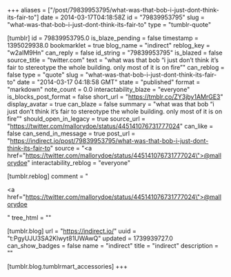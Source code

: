 +++
aliases = ["/post/79839953795/what-was-that-bob-i-just-dont-think-its-fair-to"]
date = 2014-03-17T04:18:58Z
id = "79839953795"
slug = "what-was-that-bob-i-just-dont-think-its-fair-to"
type = "tumblr-quote"

[tumblr]
id = 79839953795.0
is_blaze_pending = false
timestamp = 1395029938.0
bookmarklet = true
blog_name = "indirect"
reblog_key = "w2aIM9Hn"
can_reply = false
id_string = "79839953795"
is_blazed = false
source_title = "twitter.com"
text = "what was that bob &ldquo;i just don&rsquo;t think it&rsquo;s fair to stereotype the whole building. only most of it is on fire&rdquo;"
can_reblog = false
type = "quote"
slug = "what-was-that-bob-i-just-dont-think-its-fair-to"
date = "2014-03-17 04:18:58 GMT"
state = "published"
format = "markdown"
note_count = 0.0
interactability_blaze = "everyone"
is_blocks_post_format = false
short_url = "https://tmblr.co/ZY3jby1AMrGE3"
display_avatar = true
can_blaze = false
summary = "what was that bob “i just don’t think it’s fair to stereotype the whole building. only most of it is on fire”"
should_open_in_legacy = true
source_url = "https://twitter.com/mallorydoe/status/445141076731777024"
can_like = false
can_send_in_message = true
post_url = "https://indirect.io/post/79839953795/what-was-that-bob-i-just-dont-think-its-fair-to"
source = "<a href=\"https://twitter.com/mallorydoe/status/445141076731777024\">@mallorydoe</a>"
interactability_reblog = "everyone"

[tumblr.reblog]
comment = "<p><a href=\"https://twitter.com/mallorydoe/status/445141076731777024\">@mallorydoe</a></p>"
tree_html = ""

[tumblr.blog]
url = "https://indirect.io/"
uuid = "t:PgyUJU3SA2Klwyt81UWAwQ"
updated = 1739939727.0
can_show_badges = false
name = "indirect"
title = "indirect"
description = ""

[tumblr.blog.tumblrmart_accessories]
+++
